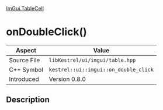 [ImGui.TableCell](index)
# onDoubleClick()
| Aspect | Value |
| --- | --- |
| Source File | `libKestrel/ui/imgui/table.hpp` |
| C++ Symbol | `kestrel::ui::imgui::on_double_click` |
| Introduced | Version 0.8.0 |
## Description

